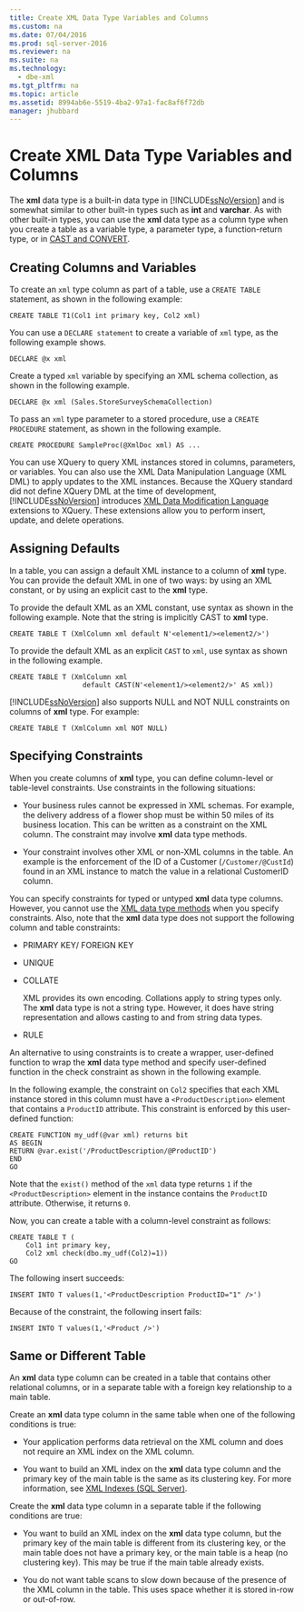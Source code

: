 ```yaml
---
title: Create XML Data Type Variables and Columns
ms.custom: na
ms.date: 07/04/2016
ms.prod: sql-server-2016
ms.reviewer: na
ms.suite: na
ms.technology: 
  - dbe-xml
ms.tgt_pltfrm: na
ms.topic: article
ms.assetid: 8994ab6e-5519-4ba2-97a1-fac8af6f72db
manager: jhubbard
---
```

# Create XML Data Type Variables and Columns
The **xml** data type is a built-in data type in [!INCLUDE[ssNoVersion](../../Topics/TopicNameContainA/includes/ssNoVersion_md.md)] and is somewhat similar to other built-in types such as **int** and **varchar**. As with other built-in types, you can use the **xml** data type as a column type when you create a table as a variable type, a parameter type, a function-return type, or in [CAST and CONVERT](assetId:///a87d0850-c670-4720-9ad5-6f5a22343ea8).  
  
## Creating Columns and Variables  
 To create an `xml` type column as part of a table, use a `CREATE TABLE` statement, as shown in the following example:  
  
```  
CREATE TABLE T1(Col1 int primary key, Col2 xml)   
```  
  
 You can use a `DECLARE statement` to create a variable of `xml` type, as the following example shows.  
  
```  
DECLARE @x xml   
```  
  
 Create a typed `xml` variable by specifying an XML schema collection, as shown in the following example.  
  
```  
DECLARE @x xml (Sales.StoreSurveySchemaCollection)  
```  
  
 To pass an `xml` type parameter to a stored procedure, use a `CREATE PROCEDURE` statement, as shown in the following example.  
  
```  
CREATE PROCEDURE SampleProc(@XmlDoc xml) AS ...   
```  
  
 You can use XQuery to query XML instances stored in columns, parameters, or variables. You can also use the XML Data Manipulation Language (XML DML) to apply updates to the XML instances. Because the XQuery standard did not define XQuery DML at the time of development, [!INCLUDE[ssNoVersion](../../Topics/TopicNameContainA/includes/ssNoVersion_md.md)] introduces [XML Data Modification Language](assetId:///20ce50d2-c07b-4e41-93a7-1380d2cd49cb) extensions to XQuery. These extensions allow you to perform insert, update, and delete operations.  
  
## Assigning Defaults  
 In a table, you can assign a default XML instance to a column of **xml** type. You can provide the default XML in one of two ways: by using an XML constant, or by using an explicit cast to the **xml** type.  
  
 To provide the default XML as an XML constant, use syntax as shown in the following example. Note that the string is implicitly CAST to **xml** type.  
  
```  
CREATE TABLE T (XmlColumn xml default N'<element1/><element2/>')  
```  
  
 To provide the default XML as an explicit `CAST` to `xml`, use syntax as shown in the following example.  
  
```  
CREATE TABLE T (XmlColumn xml   
                  default CAST(N'<element1/><element2/>' AS xml))  
```  
  
 [!INCLUDE[ssNoVersion](../../Topics/TopicNameContainA/includes/ssNoVersion_md.md)] also supports NULL and NOT NULL constraints on columns of **xml** type. For example:  
  
```  
CREATE TABLE T (XmlColumn xml NOT NULL)  
```  
  
## Specifying Constraints  
 When you create columns of **xml** type, you can define column-level or table-level constraints. Use constraints in the following situations:  
  
-   Your business rules cannot be expressed in XML schemas. For example, the delivery address of a flower shop must be within 50 miles of its business location. This can be written as a constraint on the XML column. The constraint may involve **xml** data type methods.  
  
-   Your constraint involves other XML or non-XML columns in the table. An example is the enforcement of the ID of a Customer (`/Customer/@CustId`) found in an XML instance to match the value in a relational CustomerID column.  
  
 You can specify constraints for typed or untyped **xml** data type columns. However, you cannot use the [XML data type methods](assetId:///d112b9c9-be9f-435c-a9e6-d21b65778fb7) when you specify constraints. Also, note that the **xml** data type does not support the following column and table constraints:  
  
-   PRIMARY KEY/ FOREIGN KEY  
  
-   UNIQUE  
  
-   COLLATE  
  
     XML provides its own encoding. Collations apply to string types only. The **xml** data type is not a string type. However, it does have string representation and allows casting to and from string data types.  
  
-   RULE  
  
 An alternative to using constraints is to create a wrapper, user-defined function to wrap the **xml** data type method and specify user-defined function in the check constraint as shown in the following example.  
  
 In the following example, the constraint on `Col2` specifies that each XML instance stored in this column must have a `<ProductDescription>` element that contains a `ProductID` attribute. This constraint is enforced by this user-defined function:  
  
```  
CREATE FUNCTION my_udf(@var xml) returns bit  
AS BEGIN   
RETURN @var.exist('/ProductDescription/@ProductID')  
END  
GO  
```  
  
 Note that the `exist()` method of the `xml` data type returns `1` if the `<ProductDescription>` element in the instance contains the `ProductID` attribute. Otherwise, it returns `0`.  
  
 Now, you can create a table with a column-level constraint as follows:  
  
```  
CREATE TABLE T (  
    Col1 int primary key,   
    Col2 xml check(dbo.my_udf(Col2)=1))  
GO  
```  
  
 The following insert succeeds:  
  
```  
INSERT INTO T values(1,'<ProductDescription ProductID="1" />')  
```  
  
 Because of the constraint, the following insert fails:  
  
```  
INSERT INTO T values(1,'<Product />')  
```  
  
## Same or Different Table  
 An **xml** data type column can be created in a table that contains other relational columns, or in a separate table with a foreign key relationship to a main table.  
  
 Create an **xml** data type column in the same table when one of the following conditions is true:  
  
-   Your application performs data retrieval on the XML column and does not require an XML index on the XML column.  
  
-   You want to build an XML index on the **xml** data type column and the primary key of the main table is the same as its clustering key. For more information, see [XML Indexes (SQL Server)](../../Topics/TopicNameNotContainA/XML-Indexes--SQL-Server-.md).  
  
 Create the **xml** data type column in a separate table if the following conditions are true:  
  
-   You want to build an XML index on the **xml** data type column, but the primary key of the main table is different from its clustering key, or the main table does not have a primary key, or the main table is a heap (no clustering key). This may be true if the main table already exists.  
  
-   You do not want table scans to slow down because of the presence of the XML column in the table. This uses space whether it is stored in-row or out-of-row.